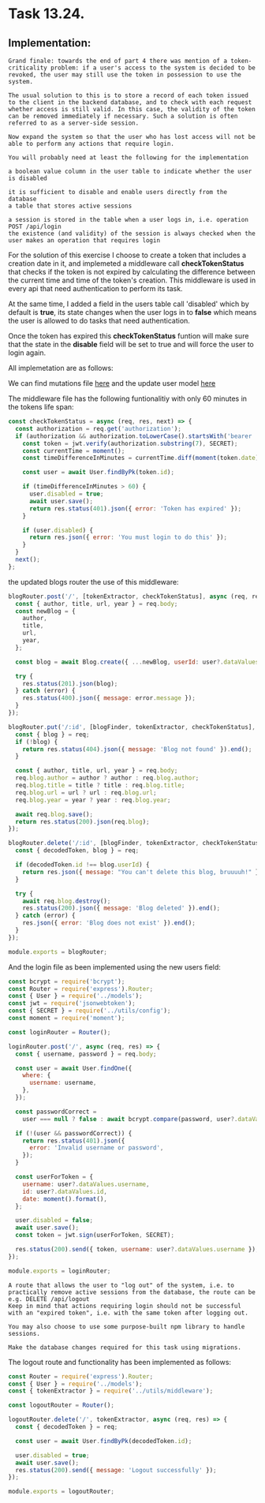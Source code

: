 # Task 13.24.

## Implementation:

```
Grand finale: towards the end of part 4 there was mention of a token-criticality problem: if a user's access to the system is decided to be revoked, the user may still use the token in possession to use the system.

The usual solution to this is to store a record of each token issued to the client in the backend database, and to check with each request whether access is still valid. In this case, the validity of the token can be removed immediately if necessary. Such a solution is often referred to as a server-side session.

Now expand the system so that the user who has lost access will not be able to perform any actions that require login.

You will probably need at least the following for the implementation

a boolean value column in the user table to indicate whether the user is disabled

it is sufficient to disable and enable users directly from the database
a table that stores active sessions

a session is stored in the table when a user logs in, i.e. operation POST /api/login
the existence (and validity) of the session is always checked when the user makes an operation that requires login
```

For the solution of this exercise I choose to create a token that includes a creation date in it, and implemeted a middleware call <strong>checkTokenStatus</strong> that checks if the token is not expired by calculating the difference between the current time and time of the token's creation. This middleware is used in every api that need authentication to perform its task.

At the same time, I added a field in the users table call 'disabled' which by default is  __true__, its state changes when the user logs in to __false__ which means the user is allowed to do tasks that need authentication.

Once the token has expired this <strong>checkTokenStatus</strong> funtion will make sure that the state in the __disable__ field will be set to true and will force the user to login again.

All implemetation are as follows:

We can find mutations file [here](../../server/migrations/20230329_01_mutations.js) and the update user model [here](../../server/src/models/user.js)

The middleware file has the following funtionalitiy with only 60 minutes in the tokens life span:

```js
const checkTokenStatus = async (req, res, next) => {
  const authorization = req.get('authorization');
  if (authorization && authorization.toLowerCase().startsWith('bearer ')) {
    const token = jwt.verify(authorization.substring(7), SECRET);
    const currentTime = moment();
    const timeDifferenceInMinutes = currentTime.diff(moment(token.date), 'minutes');

    const user = await User.findByPk(token.id);

    if (timeDifferenceInMinutes > 60) {
      user.disabled = true;
      await user.save();
      return res.status(401).json({ error: 'Token has expired' });
    }

    if (user.disabled) {
      return res.json({ error: 'You must login to do this' });
    }
  }
  next();
};
```

the updated blogs router the use of this middleware: 

```js
blogRouter.post('/', [tokenExtractor, checkTokenStatus], async (req, res) => {
  const { author, title, url, year } = req.body;
  const newBlog = {
    author,
    title,
    url,
    year,
  };

  const blog = await Blog.create({ ...newBlog, userId: user?.dataValues.id });

  try {
    res.status(201).json(blog);
  } catch (error) {
    res.status(400).json({ message: error.message });
  }
});

blogRouter.put('/:id', [blogFinder, tokenExtractor, checkTokenStatus], async (req, res) => {
  const { blog } = req;
  if (!blog) {
    return res.status(404).json({ message: 'Blog not found' }).end();
  }

  const { author, title, url, year } = req.body;
  req.blog.author = author ? author : req.blog.author;
  req.blog.title = title ? title : req.blog.title;
  req.blog.url = url ? url : req.blog.url;
  req.blog.year = year ? year : req.blog.year;

  await req.blog.save();
  return res.status(200).json(req.blog);
});

blogRouter.delete('/:id', [blogFinder, tokenExtractor, checkTokenStatus], async (req, res) => {
  const { decodedToken, blog } = req;

  if (decodedToken.id !== blog.userId) {
    return res.json({ message: "You can't delete this blog, bruuuuh!" });
  }

  try {
    await req.blog.destroy();
    res.status(200).json({ message: 'Blog deleted' }).end();
  } catch (error) {
    res.json({ error: 'Blog does not exist' }).end();
  }
});

module.exports = blogRouter;
```

And the login file as been implemented using the new users field:
```js
const bcrypt = require('bcrypt');
const Router = require('express').Router;
const { User } = require('../models');
const jwt = require('jsonwebtoken');
const { SECRET } = require('../utils/config');
const moment = require('moment');

const loginRouter = Router();

loginRouter.post('/', async (req, res) => {
  const { username, password } = req.body;

  const user = await User.findOne({
    where: {
      username: username,
    },
  });

  const passwordCorrect =
    user === null ? false : await bcrypt.compare(password, user?.dataValues.password_hash);

  if (!(user && passwordCorrect)) {
    return res.status(401).json({
      error: 'Invalid username or password',
    });
  }

  const userForToken = {
    username: user?.dataValues.username,
    id: user?.dataValues.id,
    date: moment().format(),
  };

  user.disabled = false;
  await user.save();
  const token = jwt.sign(userForToken, SECRET);

  res.status(200).send({ token, username: user?.dataValues.username });
});

module.exports = loginRouter;
```

```
A route that allows the user to "log out" of the system, i.e. to practically remove active sessions from the database, the route can be e.g. DELETE /api/logout
Keep in mind that actions requiring login should not be successful with an "expired token", i.e. with the same token after logging out.

You may also choose to use some purpose-built npm library to handle sessions.

Make the database changes required for this task using migrations.
```

The logout route and functionality has been implemented as follows:

```js
const Router = require('express').Router;
const { User } = require('../models');
const { tokenExtractor } = require('../utils/middleware');

const logoutRouter = Router();

logoutRouter.delete('/', tokenExtractor, async (req, res) => {
  const { decodedToken } = req;

  const user = await User.findByPk(decodedToken.id);

  user.disabled = true;
  await user.save();
  res.status(200).send({ message: 'Logout successfully' });
});

module.exports = logoutRouter;
```